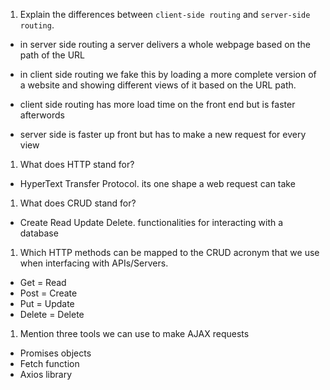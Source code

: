 1.  Explain the differences between `client-side routing` and `server-side routing`.
* in server side routing a server delivers a whole webpage based on the path of the URL
* in client side routing we fake this by loading a more complete version of a website and showing different views of it based on the URL path.

* client side routing has more load time on the front end but is faster afterwords
* server side is faster up front but has to make a new request for every view

1.  What does HTTP stand for?
* HyperText Transfer Protocol. its one shape a web request can take
1.  What does CRUD stand for?
* Create Read Update Delete. functionalities for interacting with a database
1.  Which HTTP methods can be mapped to the CRUD acronym that we use when interfacing with APIs/Servers.
* Get = Read
* Post = Create
* Put = Update
* Delete = Delete

1.  Mention three tools we can use to make AJAX requests
* Promises objects
* Fetch function
* Axios library